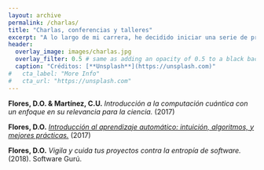 ```yaml
---
layout: archive
permalink: /charlas/
title: "Charlas, conferencias y talleres"
excerpt: "A lo largo de mi carrera, he decidido iniciar una serie de proyectos de investigación de calidad más seria. Aquí puedes leerlos."
header:
  overlay_image: images/charlas.jpg
  overlay_filter: 0.5 # same as adding an opacity of 0.5 to a black background
  caption: "Créditos: [**Unsplash**](https://unsplash.com)"
#   cta_label: "More Info"
#   cta_url: "https://unsplash.com"
---
```


**Flores, D.O. & Martínez, C.U.** _Introducción a la computación cuántica con un enfoque en su relevancia para la ciencia._ (2017)

**Flores, D.O.** [_Introducción al aprendizaje automático: intuición, algoritmos, y mejores prácticas._](https://github.com/DavidOmarF/notes/blob/master/Artificial-intelligence/Machine-learning/CourseraML/Aprendizaje_automatico.pdf) (2017)

**Flores, D.O.** _Vigila y cuida tus proyectos contra la entropía de software._ (2018). Software Gurú.
